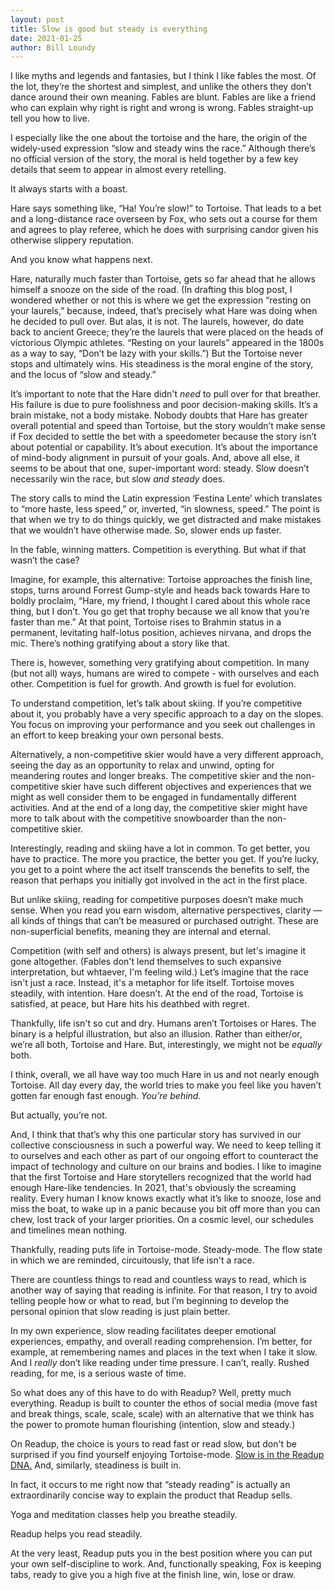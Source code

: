 ```yaml
---
layout: post
title: Slow is good but steady is everything
date: 2021-01-25
author: Bill Loundy
---
```


I like myths and legends and fantasies, but I think I like fables the most. Of the lot, they’re the shortest and simplest, and unlike the others they don’t dance around their own meaning. Fables are blunt. Fables are like a friend who can explain why right is right and wrong is wrong. Fables straight-up tell you how to live. 

I especially like the one about the tortoise and the hare, the origin of the widely-used expression “slow and steady wins the race.” Although there’s no official version of the story, the moral is held together by a few key details that seem to appear in almost every retelling.

It always starts with a boast. 

Hare says something like, “Ha! You’re slow!” to Tortoise. That leads to a bet and a long-distance race overseen by Fox, who sets out a course for them and agrees to play referee, which he does with surprising candor given his otherwise slippery reputation.

And you know what happens next. 

Hare, naturally much faster than Tortoise, gets so far ahead that he allows himself a snooze on the side of the road. (In drafting this blog post, I wondered whether or not this is where we get the expression “resting on your laurels,” because, indeed, that’s precisely what Hare was doing when he decided to pull over. But alas, it is not. The laurels, however, do date back to ancient Greece; they’re the laurels that were placed on the heads of victorious Olympic athletes. “Resting on your laurels” appeared in the 1800s as a way to say, “Don’t be lazy with your skills.”) But the Tortoise never stops and ultimately wins. His steadiness is the moral engine of the story, and the locus of “slow and steady.”

It’s important to note that the Hare didn't *need* to pull over for that breather. His failure is due to pure foolishness and poor decision-making skills. It’s a brain mistake, not a body mistake. Nobody doubts that Hare has greater overall potential and speed than Tortoise, but the story wouldn’t make sense if Fox decided to settle the bet with a speedometer because the story isn’t about potential or capability. It’s about execution. It’s about the importance of mind-body alignment in pursuit of your goals. And, above all else, it seems to be about that one, super-important word: steady. Slow doesn’t necessarily win the race, but slow *and steady* does. 

The story calls to mind the Latin expression ‘Festina Lente’ which translates to “more haste, less speed,” or, inverted, “in slowness, speed.” The point is that when we try to do things quickly, we get distracted and make mistakes that we wouldn’t have otherwise made. So, slower ends up faster.

In the fable, winning matters. Competition is everything. But what if that wasn’t the case?

Imagine, for example, this alternative: Tortoise approaches the finish line, stops, turns around Forrest Gump-style and heads back towards Hare to boldly proclaim, “Hare, my friend, I thought I cared about this whole race thing, but I don’t. You go get that trophy because we all know that you’re faster than me.” At that point, Tortoise rises to Brahmin status in a permanent, levitating half-lotus position, achieves nirvana, and drops the mic. There’s nothing gratifying about a story like that. 

There is, however, something very gratifying about competition. In many (but not all) ways, humans are wired to compete - with ourselves and each other. Competition is fuel for growth. And growth is fuel for evolution. 

To understand competition, let’s talk about skiing. If you’re competitive about it, you probably have a very specific approach to a day on the slopes. You focus on improving your performance and you seek out challenges in an effort to keep breaking your own personal bests.

Alternatively, a non-competitive skier would have a very different approach, seeing the day as an opportunity to relax and unwind, opting for meandering routes and longer breaks. The competitive skier and the non-competitive skier have such different objectives and experiences that we might as well consider them to be engaged in fundamentally different activities. And at the end of a long day, the competitive skier might have more to talk about with the competitive snowboarder than the non-competitive skier. 

Interestingly, reading and skiing have a lot in common. To get better, you have to practice. The more you practice, the better you get. If you’re lucky, you get to a point where the act itself transcends the benefits to self, the reason that perhaps you initially got involved in the act in the first place. 

But unlike skiing, reading for competitive purposes doesn’t make much sense. When you read you earn wisdom, alternative perspectives, clarity — all kinds of things that can’t be measured or purchased outright. These are non-superficial benefits, meaning they are internal and eternal. 

Competition (with self and others) is always present, but let's imagine it gone altogether. (Fables don't lend themselves to such expansive interpretation, but whtaever, I'm feeling wild.) Let’s imagine that the race isn't just a race. Instead, it's a metaphor for life itself. Tortoise moves steadily, with intention. Hare doesn’t. At the end of the road, Tortoise is satisfied, at peace, but Hare hits his deathbed with regret.

Thankfully, life isn't so cut and dry. Humans aren’t Tortoises or Hares. The binary is a helpful illustration, but also an illusion. Rather than either/or, we’re all both, Tortoise and Hare. But, interestingly, we might not be *equally* both. 

I think, overall, we all have way too much Hare in us and not nearly enough Tortoise. All day every day, the world tries to make you feel like you haven’t gotten far enough fast enough. *You’re behind.* 

But actually, you’re not. 

And, I think that that’s why this one particular story has survived in our collective consciousness in such a powerful way. We need to keep telling it to ourselves and each other as part of our ongoing effort to counteract the impact of technology and culture on our brains and bodies. I like to imagine that the first Tortoise and Hare storytellers recognized that the world had enough Hare-like tendencies. In 2021, that's obviously the screaming reality. Every human I know knows exactly what it’s like to snooze, lose and miss the boat, to wake up in a panic because you bit off more than you can chew, lost track of your larger priorities. On a cosmic level, our schedules and timelines mean nothing.

Thankfully, reading puts life in Tortoise-mode. Steady-mode. The flow state in which we are reminded, circuitously, that life isn't a race. 

There are countless things to read and countless ways to read, which is another way of saying that reading is infinite. For that reason, I try to avoid telling people how or what to read, but I’m beginning to develop the personal opinion that slow reading is just plain better. 

In my own experience, slow reading facilitates deeper emotional experiences, empathy, and overall reading comprehension. I’m better, for example, at remembering names and places in the text when I take it slow. And I *really* don’t like reading under time pressure. I can’t, really. Rushed reading, for me, is a serious waste of time.

So what does any of this have to do with Readup? Well, pretty much everything. Readup is built to counter the ethos of social media (move fast and break things, scale, scale, scale) with an alternative that we think has the power to promote human flourishing (intention, slow and steady.) 

On Readup, the choice is yours to read fast or read slow, but don't be surprised if you find yourself enjoying Tortoise-mode. [Slow is in the Readup DNA.](https://readup.com/read/blogreadupcom/slow-news-actually) And, similarly, steadiness is built in. 

In fact, it occurs to me right now that “steady reading” is actually an extraordinarily concise way to explain the product that Readup sells.

Yoga and meditation classes help you breathe steadily. 

Readup helps you read steadily. 

At the very least, Readup puts you in the best position where you can put your own self-discipline to work. And, functionally speaking, Fox is keeping tabs, ready to give you a high five at the finish line, win, lose or draw.
